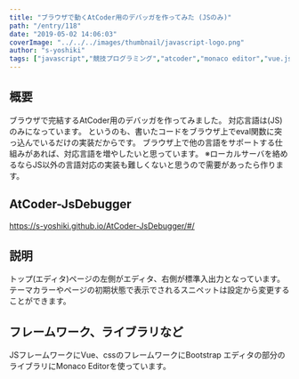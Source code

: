 ```yaml
---
title: "ブラウザで動くAtCoder用のデバッガを作ってみた (JSのみ)"
path: "/entry/118"
date: "2019-05-02 14:06:03"
coverImage: "../../../images/thumbnail/javascript-logo.png"
author: "s-yoshiki"
tags: ["javascript","競技プログラミング","atcoder","monaco editor","vue.js","bootstrap"]
---
```


## 概要

ブラウザで完結するAtCoder用のデバッガを作ってみました。
対応言語は(JS)のみになっています。
というのも、書いたコードをブラウザ上でeval関数に突っ込んでいるだけの実装だからです。
ブラウザ上で他の言語をサポートする仕組みがあれば、対応言語を増やしたいと思っています。
※ローカルサーバを絡めるならJS以外の言語対応の実装も難しくないと思うので需要があったら作ります。

## AtCoder-JsDebugger

<a href="https://s-yoshiki.github.io/AtCoder-JsDebugger/#/">https://s-yoshiki.github.io/AtCoder-JsDebugger/#/</a>

## 説明

トップ(エディタ)ページの左側がエディタ、右側が標準入出力となっています。
テーマカラーやページの初期状態で表示でされるスニペットは設定から変更することができます。

## フレームワーク、ライブラリなど

JSフレームワークにVue、cssのフレームワークにBootstrap
エディタの部分のライブラリにMonaco Editorを使っています。
